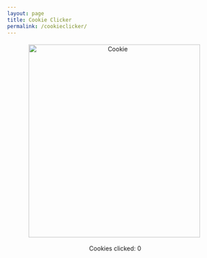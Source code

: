```yaml
---
layout: page
title: Cookie Clicker
permalink: /cookieclicker/
---
```



<!-- Cookie Clicker Game -->
<div id="cookie-game-container" style="text-align: center; margin-top: 20px;">
  <img id="cookie" src="{{site.baseurl}}/images/cookie.gif" alt="Cookie" style="cursor: pointer;" width="400px" height="450px">
  <img source>
  <p>Cookies clicked: <span id="counter">0</span></p>
</div>
<script>
  let counter = 0;
  document.getElementById('cookie').addEventListener('click', function() {
    counter++;
    var cookieAudio = new Audio("../assets/chomp.mp3");
  cookieAudio.play();
    document.getElementById('counter').textContent = counter;
  });
</script>